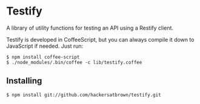 # Testify

A library of utility functions for testing an API using a Restify client.

Testify is developed in CoffeeScript, but you can always compile it down to JavaScript if needed. Just run:

    $ npm install coffee-script
    $ ./node_modules/.bin/coffee -c lib/testify.coffee

## Installing

    $ npm install git://github.com/hackersatbrown/testify.git
